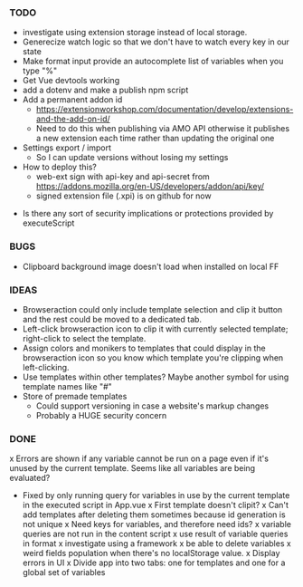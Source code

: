 ### TODO

- investigate using extension storage instead of local storage.
- Generecize watch logic so that we don't have to watch every key in our state
- Make format input provide an autocomplete list of variables when you type "%"
- Get Vue devtools working
- add a dotenv and make a publish npm script
- Add a permanent addon id
  - https://extensionworkshop.com/documentation/develop/extensions-and-the-add-on-id/
  - Need to do this when publishing via AMO API otherwise it publishes a new extension each time rather than updating the original one
- Settings export / import
  - So I can update versions without losing my settings
- How to deploy this?
  - web-ext sign with api-key and api-secret from https://addons.mozilla.org/en-US/developers/addon/api/key/
  - signed extension file (.xpi) is on github for now

* Is there any sort of security implications or protections provided by executeScript

### BUGS

- Clipboard background image doesn't load when installed on local FF

### IDEAS

- Browseraction could only include template selection and clip it button and the rest could be moved to a dedicated tab.
- Left-click browseraction icon to clip it with currently selected template; right-click to select the template.
- Assign colors and monikers to templates that could display in the browseraction icon so you know which template you're clipping when left-clicking.
- Use templates within other templates? Maybe another symbol for using template names like "#"
- Store of premade templates
  - Could support versioning in case a website's markup changes
  - Probably a HUGE security concern

### DONE

x Errors are shown if any variable cannot be run on a page even if it's unused by the current template. Seems like all variables are being evaluated?
  - Fixed by only running query for variables in use by the current template in the executed script in App.vue
x First template doesn't clipit?
x Can't add templates after deleting them sometimes because id generation is not unique
x Need keys for variables, and therefore need ids?
x variable queries are not run in the content script
x use result of variable queries in format
x investigate using a framework
x be able to delete variables
x weird fields population when there's no localStorage value.
x Display errors in UI
x Divide app into two tabs: one for templates and one for a global set of variables
